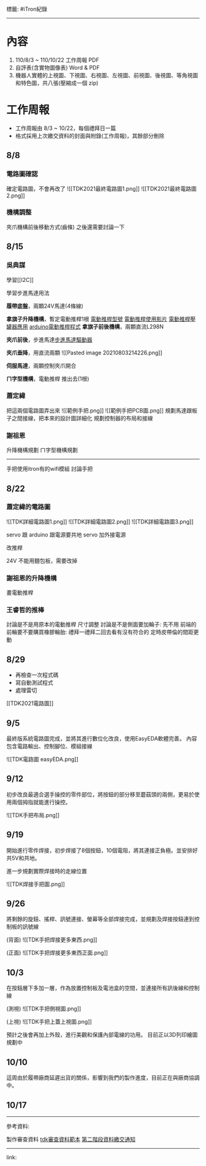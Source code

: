 標籤: #iTron紀錄 

---

# 內容

1. 110/8/3 ~ 110/10/22 工作周報 PDF
2. 自評表(含實物圖像表) Word & PDF
3. 機器人實體的上視圖、下視圖、右視圖、左視圖、前視圖、後視圖、等角視圖和特色圖，共八張(壓縮成一個 zip)

# 工作周報

- 工作周報由 8/3 ~ 10/22，每個禮拜日一篇
- 格式採用上次繳交資料的封面與附錄(工作周報)，其餘部分刪除

## 8/8

### 電路圖確認

確定電路圖，不會再改了
![[TDK2021最終電路圖1.png]]
![[TDK2021最終電路圖2.png]]

### 機構調整

夾爪機構前後移動方式(齒條)
之後還需要討論一下

## 8/15

### 吳典謀

學習[[I2C]]

學習步進馬達用法

**履帶底盤**，兩顆24V馬達(4條線)

**拿旗子升降機構**，暫定電動推桿1根
[電動推桿型號](https://world.taobao.com/item/6304854928.htm?fbclid=IwAR3rPMY4jaJOLJuuyeVR_8xFkD4DpuAVdmCy-TvOKuShWwLf0nJ379tmdoo)
[電動推桿使用影片](https://www.youtube.com/watch?v=kiOhdgFtf3E)
[電動推桿壓罐器應用](https://vmaker.tw/archives/12584?fbclid=IwAR3x61S7GzihDL6DeBye9Zc6YE-ZvRH5KsOnOSQGfm1jmVNtYpa1cMoMrhU)
[arduino電動推桿程式](https://www.robofun.net/forum/forum.php?mod=viewthread&tid=45014&extra=&fbclid=IwAR2O31yHOYakQBcTay8bdjweYzfiaCiDsyRWhEA5EqxogH8Xb1JYg7SOEn4)
**拿旗子前後機構**，兩顆直流L298N

**夾爪前後**，步進馬達[步進馬達驅動器](https://shopee.tw/TB6560-3A-42-57%E6%AD%A5%E9%80%B2%E9%A6%AC%E9%81%94%E9%A9%85%E5%8B%95%E5%99%A8-%E9%A9%85%E5%8B%95%E6%9D%BF-%E5%96%AE%E8%BB%B8%E6%8E%A7%E5%88%B6%E5%99%A8-10%E6%AA%94%E9%9B%BB%E6%B5%81-i.53570320.1568645168?adsid=0&campaignid=0&position=-1)

**夾爪垂降**，用直流兩顆
![[Pasted image 20210803214226.png]]

**伺服馬達**，兩顆控制夾爪開合

**ㄇ字型機構**，電動推桿 推出去(1根)

### 蕭定緯

把這兩個電路圖弄出來
![[範例手把.png]]
![[範例手把PCB圖.png]]
規劃馬達跟板子之間接線，把本來的設計圖詳細化
規劃控制器的布局和接線

### 謝祖恩

升降機構規劃
ㄇ字型機構規劃

---

手把使用itron有的wifi模組
討論手把

## 8/22

### 蕭定緯的電路圖

![[TDK詳細電路圖1.png]]
![[TDK詳細電路圖2.png]]
![[TDK詳細電路圖3.png]]

servo 跟 arduino 跟電源要共地
servo 加外接電源

改推桿

24V 不能用麵包板，需要改掉

### 謝祖恩的升降機構

畫電動推桿

### 王睿哲的推棒

討論是不是用原本的電動推桿
尺寸調整
討論是不是側面要加輪子: 先不用
前端的前輪要不要購買橡膠輪胎: 禮拜一禮拜二回去看有沒有符合的
定時皮帶倫的間距更動

## 8/29

- 再檢查一次程式碼
- 寫自動測試程式
- 處理雷切

[[TDK2021電路圖]]

## 9/5

最終版系統電路圖完成，並將其進行數位化改良，使用EasyEDA軟體完善。
內容包含電路輸出、控制腳位、模組接線

![[TDK電路圖 easyEDA.png]]

## 9/12

初步改良最適合選手操控的零件部位，將按鈕的部分移至蘑菇頭的兩側，更易於使用兩個拇指就能進行操控。

![[TDK手把布局.png]]

## 9/19

開始進行零件焊接，初步焊接了8個按鈕，10個電阻，將其連接正負極。並安排好共5V和共地。

進一步規劃實際焊接時的走線位置

![[TDK焊接手把圖.png]]

## 9/26

將剩餘的旋鈕、搖桿、訊號連接、螢幕等全部焊接完成，並規劃及焊接按鈕連到控制板的訊號線

(背面)
![[TDK手把焊接更多東西.png]]

(正面)
![[TDK手把焊接更多東西正面.png]]

## 10/3

在按鈕層下多加一層，作為放置控制板及電池盒的空間，並連接所有訊後線和控制線

(測視)
![[TDK手把側視圖.png]]

(上視)
![[TDK手把上蓋上視圖.png]]

預計之後會再加上外殼，進行美觀和保護內部電線的功用。
目前正以3D列印繪圖規劃中

## 10/10

這周由於履帶廠商延遲出貨的關係，影響到我們的製作進度，目前正在與廠商協調中。

## 10/17



---

參考資料:

製作審查資料
[tdk審查資料範本](https://tdk.stust.edu.tw/index.php?inter=module&id=9)
[第二階段資料繳交通知](https://tdk.stust.edu.tw/index.php?inter=news&id=88)

---

link:

